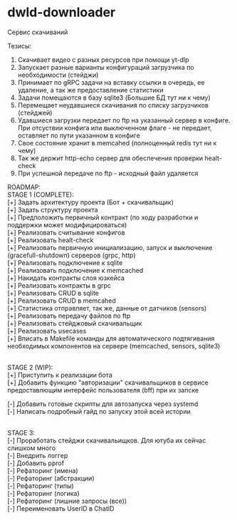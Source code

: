 # dwld-downloader

Сервис скачиваний

Тезисы:
1. Скачивает видео с разных ресурсов при помощи yt-dlp
2. Запускает разные варианты конфигураций загрузчика по необходимости (стейджи)
3. Принимает по gRPC задачи на вставку ссылки в очередь, ее удаление, а так же предоставление статистики
4. Задачи помещаются в базу sqlite3 (Большие БД тут ни к чему)
5. Перемещает неудавшиеся скачивания по списку загрузчиков (стейджей)
6. Удавшиеся загрузки передает по ftp на указанный сервер в конфиге. При отсуствии конфига или выключенном флаге - не передает, оставляет по пути указанном в конфиге 
7. Свое состояние хранит в memcahed (полноценный redis тут ни к чему)
8. Так же держит http-echo сервер для обеспечения проверки healt-check
9. При успешной передаче по ftp - исходный файл удаляется

ROADMAP:
<br>
STAGE 1 (COMPLETE):<br>
[+] Задать архитектуру проекта (Бот + скачивальщик) <br>
[+] Задать структуру проекта <br>
[+] Предположить первичный контракт (по ходу разработки и поддержки может модифицироваться) <br>
[+] Реализовать считывание конфигов <br>
[+] Реализовать healt-check <br>
[+] Реализовать первичную инициализацию, запуск и выключение (gracefull-shutdown) серверов (grpc, http) <br>
[+] Реализовать подключение к sqlite <br>
[+] Реализовать подключение к memcached <br>
[+] Накидать контракты слоя юзкейса <br>
[+] Реализовать контракты в grpc <br>
[+] Реализовать CRUD в sqlite <br>
[+] Реализовать CRUD в memcahed <br>
[+] Статистика отправляет, так же, данные от датчиков (sensors) <br>
[+] Реализовать передачу файлов по ftp <br>
[+] Реализовать стейджовый скачивальщик <br>
[+] Реализовать usecases <br>
[+] Вписать в Makefile команды для автоматического подтягивания необходимых компонентов на сервере (memcached, sensors, sqlite3) <br>

<br>
STAGE 2 (WIP):<br>
[+] Приступить к реализации бота  <br>
[+] Добавить функцию "авторизации" скачивальщиков в сервисе предоставлющим интерфейс пользователя (bff) при их запске<br>

[-] Добавить готовые скрипты для автозапуска через systemd<br>
[-] Написать подробный гайд по запуску этой всей истории <br>


<br>
STAGE 3:<br>
[-] Проработать стейджи скачивальищков. Для ютуба их сейчас слишком много <br>
[-] Внедрить логгер <br>
[-] Добавить pprof <br>
[-] Рефаторинг (имена) <br>
[-] Рефаторинг (абстракции) <br>
[-] Рефаторинг (типы) <br>
[-] Рефаторинг (логика) <br>
[-] Рефаторинг (лишние запросы (все)) <br>
[-] Переименовать UserID в ChatID<br>

